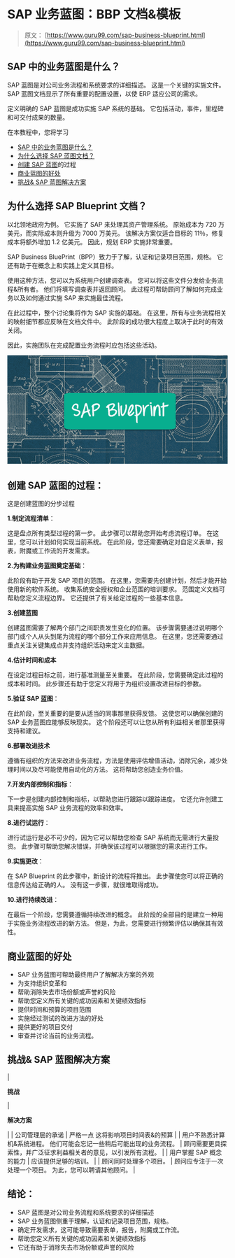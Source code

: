 # SAP 业务蓝图：BBP 文档&模板

> 原文： [https://www.guru99.com/sap-business-blueprint.html](https://www.guru99.com/sap-business-blueprint.html)

## SAP 中的业务蓝图是什么？

SAP 蓝图是对公司业务流程和系统要求的详细描述。 这是一个关键的实施文件。 SAP 蓝图文档显示了所有重要的配置设置，以使 ERP 适应公司的需求。

定义明确的 SAP 蓝图是成功实施 SAP 系统的基础。 它包括活动，事件，里程碑和可交付成果的数量。

在本教程中，您将学习

*   [SAP 中的业务蓝图是什么？](#1)
*   [为什么选择 SAP 蓝图文档？](#2)
*   [创建 SAP 蓝图](#3)的过程
*   [商业蓝图的好处](#4)
*   [挑战& SAP 蓝图解决方案](#5)

## 为什么选择 SAP Blueprint 文档？

以北领地政府为例。 它实施了 SAP 来处理其资产管理系统。 原始成本为 720 万美元，而实际成本则升级为 7000 万美元。 该解决方案仅适合目标的 11％，修复成本将额外增加 1.2 亿美元。 因此，规划 ERP 实施非常重要。

SAP Business BluePrint（BPP）致力于了解，认证和记录项目范围，规格。 它还有助于在概念上和实践上定义其目标。

使用这种方法，您可以为系统用户创建调查表。 您可以将这些文件分发给业务流程&所有者。 他们将填写调查表并返回顾问。 此过程可帮助顾问了解如何完成业务以及如何通过实施 SAP 来实施最佳流程。

在此过程中，整个讨论集将作为 SAP 实施的基础。 在这里，所有与业务流程相关的映射细节都应反映在文档文件中。 此阶段的成功很大程度上取决于此时的有效关闭。

因此，实施团队在完成配置业务流程时应包括这些活动。

![](img/9378b7bc6f335c3b955643d9699052e4.png)

## 创建 SAP 蓝图的过程：

这是创建蓝图的分步过程

**1.制定流程清单**：

这是盘点所有类型过程的第一步。 此步骤可以帮助您开始考虑流程订单。 在这里，您可以计划如何实现当前系统。 在此阶段，您还需要确定对自定义表单，报表，附魔或工作流的开发需求。

**2.为构建业务蓝图奠定基础**：

此阶段有助于开发 SAP 项目的范围。 在这里，您需要先创建计划，然后才能开始使用新的软件系统。 收集系统安全授权和企业范围的培训要求。 范围定义文档可帮助您定义流程边界。 它还提供了有关给定过程的一些基本信息。

**3.创建蓝图**

创建蓝图需要了解两个部门之间职责发生变化的位置。 该步骤需要通过说明哪个部门或个人从头到尾为流程的哪个部分工作来应用信息。 在这里，您还需要通过重点关注关键集成点并支持组织活动来定义主数据。

**4.估计时间和成本**

在设定过程目标之前，进行基准测量至关重要。 在此阶段，您需要确定此过程的成本和时间。 此步骤还有助于您定义将用于为组织设置改进目标的参数。

**5.验证 SAP 蓝图**：

在此阶段，至关重要的是要从适当的同事那里获得反馈。 这使您可以确保创建的 SAP 业务蓝图应能够反映现实。 这个阶段还可以让您从所有利益相关者那里获得支持和建议。

**6.部署改进技术**

遵循有组织的方法来改进业务流程，方法是使用评估增值活动，消除冗余，减少处理时间以及尽可能使用自动化的方法。 这将帮助您创造业务价值。

**7.开发内部控制和指标**：

下一步是创建内部控制和指标，以帮助您进行跟踪以跟踪进度。 它还允许创建工具来提高实施 SAP 业务流程的效率和效率。

**8.进行试运行**：

进行试运行是必不可少的，因为它可以帮助您检查 SAP 系统而无需进行大量投资。 此步骤可帮助您解决错误，并确保该过程可以根据您的需求进行工作。

**9.实施更改**：

在 SAP Blueprint 的此步骤中，新设计的流程将推出。 此步骤使您可以将正确的信息传达给正确的人。 没有这一步骤，就很难取得成功。

**10.进行持续改进**：

在最后一个阶段，您需要遵循持续改进的概念。 此阶段的全部目的是建立一种用于实施业务流程改进的新方法。 但是，为此，您需要进行频繁评估以确保其有效性。

## 商业蓝图的好处

*   SAP 业务蓝图可帮助最终用户了解解决方案的外观
*   为支持组织变革和
*   帮助消除失去市场份额或声誉的风险
*   帮助您定义所有关键的成功因素和关键绩效指标
*   提供时间和预算的项目范围
*   实施经过测试的改进方法的好处
*   提供更好的项目交付
*   审查并讨论当前的业务流程。

## 挑战& SAP 蓝图解决方案

| 

**挑战**

 | 

**解决方案**

 |
| 公司管理层的承诺 | 严格一点 这将影响项目时间表&的预算 |
| 用户不熟悉计算机&系统进程。 他们可能会忘记一些稍后可能出现的业务流程。 | 顾问需要更具探索性，并广泛征求利益相关者的意见，以引发所有流程。 |
| 用户掌握 SAP 概念的能力 | 应该提供足够的培训。 |
| 顾问同时处理多个项目。 | 顾问应专注于一次处理一个项目。 为此，您可以聘请其他顾问。 |

## 结论：

*   SAP 蓝图是对公司业务流程和系统要求的详细描述
*   SAP 业务蓝图侧重于理解，认证和记录项目范围，规格。
*   确定开发需求，这可能导致需要表单，报告，附魔或工作流。
*   帮助您定义所有关键的成功因素和关键绩效指标
*   它还有助于消除失去市场份额或声誉的风险